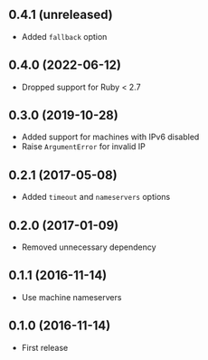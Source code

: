 ## 0.4.1 (unreleased)

- Added `fallback` option

## 0.4.0 (2022-06-12)

- Dropped support for Ruby < 2.7

## 0.3.0 (2019-10-28)

- Added support for machines with IPv6 disabled
- Raise `ArgumentError` for invalid IP

## 0.2.1 (2017-05-08)

- Added `timeout` and `nameservers` options

## 0.2.0 (2017-01-09)

- Removed unnecessary dependency

## 0.1.1 (2016-11-14)

- Use machine nameservers

## 0.1.0 (2016-11-14)

- First release
